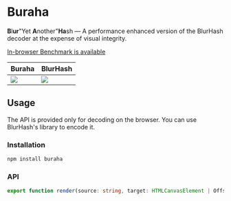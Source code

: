 # Buraha

**B**l**ur**"Yet **A**nother"**Ha**sh &mdash; A performance enhanced version of the BlurHash decoder at the expense of visual integrity.

[In-browser Benchmark is available](https://misskey-dev.github.io/buraha/)

| Buraha | BlurHash |
|-|-|
| ![](https://user-images.githubusercontent.com/20679825/236821808-e200451a-73ff-42db-b849-94168d60e8b8.png) | ![](https://user-images.githubusercontent.com/20679825/236821838-46bf311c-001c-4d15-addd-ba07eaae4ef9.png) |

## Usage

The API is provided only for decoding on the browser.
You can use BlurHash's library to encode it.

### Installation

```bash
npm install buraha
```

### API

```typescript
export function render(source: string, target: HTMLCanvasElement | OffscreenCanvas, punch?: number): void;
```
